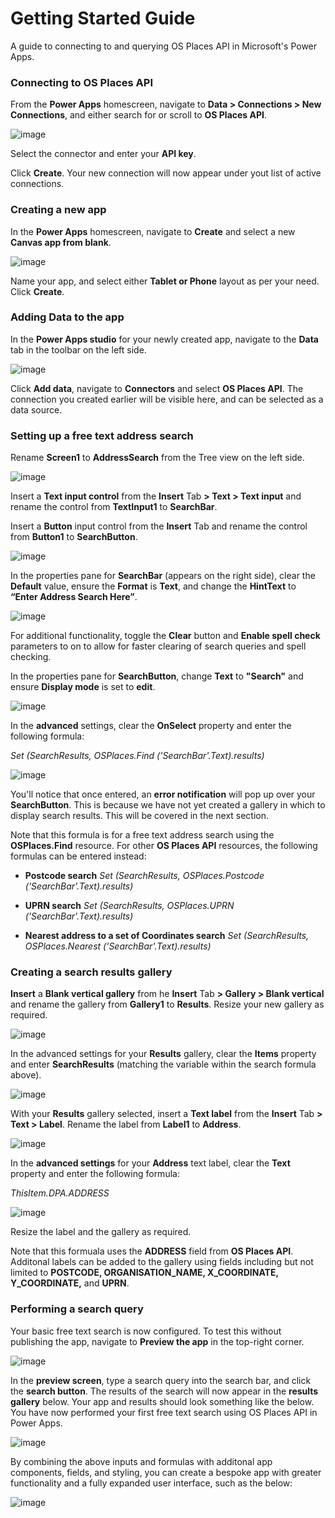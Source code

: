 # Getting Started Guide

A guide to connecting to and querying OS Places API in Microsoft's Power Apps.


### Connecting to OS Places API

From the **Power Apps** homescreen, navigate to **Data > Connections > New Connections**, and either search for or scroll to **OS Places API**.

![image](https://user-images.githubusercontent.com/81246539/112963255-1965c800-913f-11eb-8d61-cc05ce7178c1.png)

Select the connector and enter your **API key**.

Click **Create**. Your new connection will now appear under yout list of active connections.


### Creating a new app

In the **Power Apps** homescreen, navigate to **Create** and select a new **Canvas app from blank**.

![image](https://user-images.githubusercontent.com/81246539/112963215-0fdc6000-913f-11eb-830c-f0c5465b544f.png)

Name your app, and select either **Tablet or Phone** layout as per your need. Click **Create**.


### Adding Data to the app

In the **Power Apps studio** for your newly created app, navigate to the **Data** tab in the toolbar on the left side.

![image](https://user-images.githubusercontent.com/44440827/118996288-b0047780-b97f-11eb-80ce-c4da15200847.png)


Click **Add data**, navigate to **Connectors** and select **OS Places API**. The connection you created earlier will be visible here, and can be selected as a data source.


### Setting up a free text address search

Rename **Screen1** to **AddressSearch** from the Tree view on the left side.

![image](https://user-images.githubusercontent.com/81246539/112963425-44501c00-913f-11eb-8b2e-1b9f774ec51c.png)

Insert a **Text input control** from the **Insert** Tab **> Text > Text input** and rename the control from **TextInput1** to **SearchBar**.

Insert a **Button** input control from the **Insert** Tab and rename the control from **Button1** to **SearchButton**.

![image](https://user-images.githubusercontent.com/81246539/112963184-06eb8e80-913f-11eb-9ebc-f73af905c6df.png)

In the properties pane for **SearchBar** (appears on the right side), clear the **Default** value, ensure the **Format** is **Text**, and change the **HintText** to **“Enter Address Search Here”**.

![image](https://user-images.githubusercontent.com/81246539/112963450-4c0fc080-913f-11eb-937b-5864d09876f7.png)

For additional functionality, toggle the **Clear** button and **Enable spell check** parameters to on to allow for faster clearing of search queries and spell checking.

In the properties pane for **SearchButton**, change **Text** to **"Search"** and ensure **Display mode** is set to **edit**.

![image](https://user-images.githubusercontent.com/81246539/112963536-60ec5400-913f-11eb-921a-dfa2b469ddfc.png)

In the **advanced** settings, clear the **OnSelect** property and enter the following formula:

*Set (SearchResults, OSPlaces.Find ('SearchBar'.Text).results)*

![image](https://user-images.githubusercontent.com/81246539/112963486-56ca5580-913f-11eb-9ed5-363faf690d81.png)

You'll notice that once entered, an **error notification** will pop up over your **SearchButton**. This is because we have not yet created a gallery in which to display search results. This will be covered in the next section.

Note that this formula is for a free text address search using the **OSPlaces.Find** resource. For other **OS Places API** resources, the following formulas can be entered instead:

* **Postcode search**
*Set (SearchResults, OSPlaces.Postcode ('SearchBar'.Text).results)*

* **UPRN search**
*Set (SearchResults, OSPlaces.UPRN ('SearchBar'.Text).results)*

* **Nearest address to a set of Coordinates search**
*Set (SearchResults, OSPlaces.Nearest ('SearchBar'.Text).results)*

### Creating a search results gallery

**Insert** a **Blank vertical gallery** from he **Insert** Tab **> Gallery > Blank vertical** and rename the gallery from **Gallery1** to **Results**. Resize your new gallery as required.

![image](https://user-images.githubusercontent.com/81246539/112963161-ffc48080-913e-11eb-9d11-d2082adfd3a3.png)

In the advanced settings for your **Results** gallery, clear the **Items** property and enter **SearchResults** (matching the variable within the search formula above).

![image](https://user-images.githubusercontent.com/81246539/112963394-3b5f4a80-913f-11eb-8066-2c185725e3ad.png)

With your **Results** gallery selected, insert a **Text label** from the **Insert** Tab **> Text > Label**. Rename the label from **Label1** to **Address**.

![image](https://user-images.githubusercontent.com/81246539/112963072-ec191a00-913e-11eb-98fb-abced16144bc.png)

In the **advanced settings** for your **Address** text label, clear the **Text** property and enter the following formula:

*ThisItem.DPA.ADDRESS*

![image](https://user-images.githubusercontent.com/81246539/112963632-7a8d9b80-913f-11eb-8cfb-e6213d3bd4f8.png)

Resize the label and the gallery as required.

Note that this formuala uses the **ADDRESS** field from **OS Places API**. Additonal labels can be added to the gallery using fields including but not limited to **POSTCODE, ORGANISATION_NAME, X_COORDINATE, Y_COORDINATE,** and **UPRN**.


### Performing a search query

Your basic free text search is now configured. To test this without publishing the app, navigate to **Preview the app** in the top-right corner.

![image](https://user-images.githubusercontent.com/81246539/112963281-21256c80-913f-11eb-8d05-4bac628221bc.png)

In the **preview screen**, type a search query into the search bar, and click the **search button**. The results of the search will now appear in the **results gallery** below. Your app and results should look something like the below. You have now performed your first free text search using OS Places API in Power Apps.

![image](https://user-images.githubusercontent.com/81246539/112963125-f89d7280-913e-11eb-93a4-225d87b4f614.png)

By combining the above inputs and formulas with additonal app components, fields, and styling, you can create a bespoke app with greater functionality and a fully expanded user interface, such as the below:

![image](https://user-images.githubusercontent.com/81246539/112963096-f1766480-913e-11eb-8dd4-6b11c9548d54.png)
